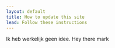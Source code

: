 ```yaml
---
layout: default
title: How to update this site
lead: Follow these instructions
---
```

Ik heb werkelijk geen idee. 
Hey there mark
